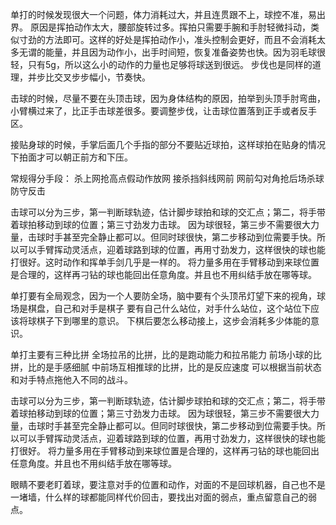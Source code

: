 单打的时候发现很大一个问题，体力消耗过大，并且连贯跟不上，球控不准，易出界。
原因是挥拍动作太大，腰部旋转过多。挥拍只需要手腕和手肘轻微抖动，类似寸劲的方法即可。这样的好处是挥拍动作小，准头控制会更好，而且不会消耗太多无谓的能量，并且因为动作小，出手时间短，恢复准备姿势也快。因为羽毛球很轻，只有5g，所以这么小的动作的力量也足够将球送到很远。
步伐也是同样的道理，并步比交叉步步幅小，节奏快。

击球的时候，尽量不要在头顶击球，因为身体结构的原因，拍举到头顶手肘弯曲，小臂横过来了，比正手击球差很多。要调整步伐，让击球位置落到正手或者反手区。

接贴身球的时候，手掌后面几个手指的部分不要贴近球拍，这样球拍在贴身的情况下拍面才可以朝正前方和下压。

常规得分手段：
杀上网抢高点假动作放网
接杀挡斜线网前
网前勾对角抢后场杀球
防守反击

击球可以分为三步，第一判断球轨迹，估计脚步球拍和球的交汇点；第二，将手带着球拍移动到球的位置；第三寸劲发力击球。
因为球很轻，第三步不需要很大力量，击球时手甚至完全静止都可以。但同时球很快，第二步移动到位需要手快。所以可以手臂挥动灵活点，迎着球路到球的位置，再用寸劲发力，这样很快的球也能打很好。这时动作和挥单手剑几乎是一样的。
将力量多用在手臂移动到来球位置是合理的，这样再刁钻的球也能回出任意角度。并且也不用纠结手放在哪等球。

单打要有全局观念，因为一个人要防全场，脑中要有个头顶吊灯望下来的视角，球场是棋盘，自己和对手是棋子
要有自己什么站位，对手什么站位，这个站位下应该将球棋子下到哪里的意识。
下棋后要怎么移动接上，这步会消耗多少体能的意识。

单打主要有三种比拼
全场拉吊的比拼，比的是跑动能力和拉吊能力
前场小球的比拼，比的是手感细腻
中前场互相推球的比拼，比的是反应速度
可以根据当前状态和对手特点拖他入不同的战斗。

击球可以分为三步，第一判断球轨迹，估计脚步球拍和球的交汇点；第二，将手带着球拍移动到球的位置；第三寸劲发力击球。
因为球很轻，第三步不需要很大力量，击球时手甚至完全静止都可以。但同时球很快，第二步移动到位需要手快。所以可以手臂挥动灵活点，迎着球路到球的位置，再用寸劲发力，这样很快的球也能打很好。
将力量多用在手臂移动到来球位置是合理的，这样再刁钻的球也能回出任意角度。并且也不用纠结手放在哪等球。

眼睛不要老盯着球，要注意对手的位置和动作，对面的不是回球机器，自己也不是一堵墙，什么样的球都能同样代价回击，要找出对面的弱点，重点留意自己的弱点。








